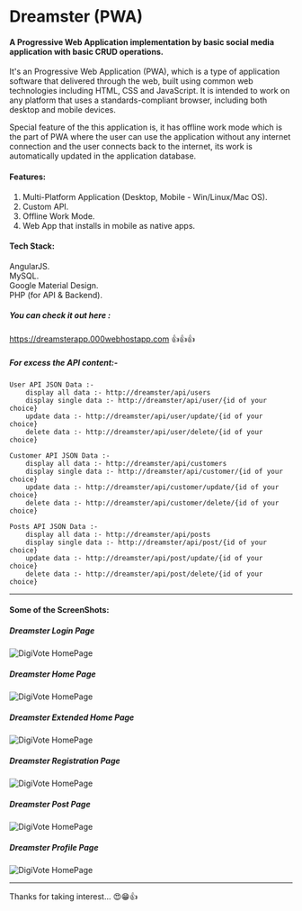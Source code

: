 # Dreamster (PWA)
#### A Progressive Web Application implementation by basic social media application with basic CRUD operations.

It's an Progressive Web Application (PWA), which is a type of application software that delivered through the web, built using common web technologies including HTML, CSS and JavaScript. It is intended to work on any platform that uses a standards-compliant browser, including both desktop and mobile devices.

Special feature of the this application is, it has offline work mode which is the part of PWA where the user can use the application without any internet connection and the user connects back to the internet, its work is automatically updated in the application database. 


#### Features:

1. Multi-Platform Application (Desktop, Mobile - Win/Linux/Mac OS).
2. Custom API.
3. Offline Work Mode.
4. Web App that installs in mobile as native apps.


#### Tech Stack: 

AngularJS.</br>
MySQL.</br>
Google Material Design.</br>
PHP (for API & Backend).

##### You can check it out here : 

https://dreamsterapp.000webhostapp.com
👍👍👍

##### For excess the API content:-

    User API JSON Data :-
        display all data :- http://dreamster/api/users
        display single data :- http://dreamster/api/user/{id of your choice}
        update data :- http://dreamster/api/user/update/{id of your choice}
        delete data :- http://dreamster/api/user/delete/{id of your choice}

    Customer API JSON Data :-
        display all data :- http://dreamster/api/customers
        display single data :- http://dreamster/api/customer/{id of your choice}
        update data :- http://dreamster/api/customer/update/{id of your choice}
        delete data :- http://dreamster/api/customer/delete/{id of your choice}

    Posts API JSON Data :-
        display all data :- http://dreamster/api/posts
        display single data :- http://dreamster/api/post/{id of your choice}
        update data :- http://dreamster/api/post/update/{id of your choice}
        delete data :- http://dreamster/api/post/delete/{id of your choice}

---

#### Some of the ScreenShots:

##### Dreamster Login Page
![DigiVote HomePage](https://images2.imgbox.com/18/8c/3Y5xRuwS_o.jpg)

##### Dreamster Home Page
![DigiVote HomePage](https://images2.imgbox.com/89/ed/Hykmz8z1_o.jpg)

##### Dreamster Extended Home Page
![DigiVote HomePage](https://images2.imgbox.com/a1/c6/8rdf4bk6_o.jpg)

##### Dreamster Registration Page
![DigiVote HomePage](https://images2.imgbox.com/c5/21/0IlZjIsi_o.jpg)

##### Dreamster Post Page
![DigiVote HomePage](https://images2.imgbox.com/8f/23/WJcX6iip_o.jpg)

##### Dreamster Profile Page
![DigiVote HomePage](https://images2.imgbox.com/7b/09/UTdfCEWZ_o.jpg)

---

Thanks for taking interest... 😍😁👍
